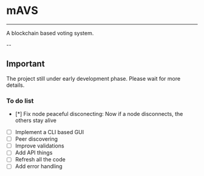 # mAVS

---

A blockchain based voting system.

--

## Important

The project still under early development phase. Please wait for more details.

### To do list

- [*] Fix node peaceful disconecting: Now if a node disconnects, the others stay alive
- [ ] Implement a CLI based GUI
- [ ] Peer discovering
- [ ] Improve validations
- [ ] Add API things
- [ ] Refresh all the code
- [ ] Add error handling
